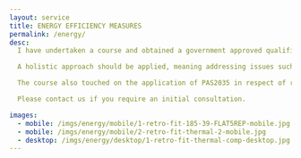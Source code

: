 ```yaml
---
layout: service
title: ENERGY EFFICIENCY MEASURES
permalink: /energy/
desc:
  I have undertaken a course and obtained a government approved qualification in energy efficiency for older and traditional buildings. The course looked at the various issues when considering energy efficiency improvements in all buildings of traditional construction and this is particularly relevant to Listed Buildings.<br><br>

  A holistic approach should be applied, meaning addressing issues such as the building’s condition; assessing existing environmental conditions around the property; and understanding its construction, to ensure that technically compatible materials and solutions are used and follow recognised conservation best practice.<br><br>

  The course also touched on the application of PAS2035 in respect of retrofitting dwellings for improved energy efficiency and the additional considerations that need to be taken into account, when looking at traditionally constructed buildings in particular.<br><br>

  Please contact us if you require an initial consultation.

images:
  - mobile: /imgs/energy/mobile/1-retro-fit-185-39-FLAT5REP-mobile.jpg
  - mobile: /imgs/energy/mobile/2-retro-fit-thermal-2-mobile.jpg
  - desktop: /imgs/energy/desktop/1-retro-fit-thermal-comp-desktop.jpg
---
```

